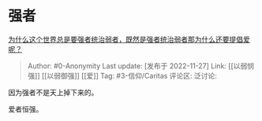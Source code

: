 # 强者
[为什么这个世界总是要强者统治弱者，既然是强者统治弱者那为什么还要提倡爱呢？](https://www.zhihu.com/question/567833870/answer/2776373541)

> Author: #0-Anonymity
> Last update: [发布于 2022-11-27]
> Link: [[以弱悯强]] [[以弱御强]] [[爱]]
> Tag: #3-信仰/Caritas
> 评论区:
> 泛讨论:

因为强者不是天上掉下来的。

爱者恒强。
